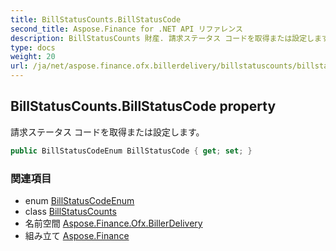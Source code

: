 ```yaml
---
title: BillStatusCounts.BillStatusCode
second_title: Aspose.Finance for .NET API リファレンス
description: BillStatusCounts 財産. 請求ステータス コードを取得または設定します
type: docs
weight: 20
url: /ja/net/aspose.finance.ofx.billerdelivery/billstatuscounts/billstatuscode/
---
```

## BillStatusCounts.BillStatusCode property

請求ステータス コードを取得または設定します。

```csharp
public BillStatusCodeEnum BillStatusCode { get; set; }
```

### 関連項目

* enum [BillStatusCodeEnum](../../billstatuscodeenum/)
* class [BillStatusCounts](../)
* 名前空間 [Aspose.Finance.Ofx.BillerDelivery](../../billstatuscounts/)
* 組み立て [Aspose.Finance](../../../)


